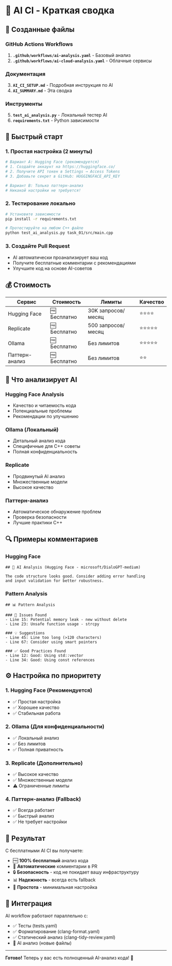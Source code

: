 # 🤖 AI CI - Краткая сводка

## 📁 Созданные файлы

### GitHub Actions Workflows
1. **`.github/workflows/ai-analysis.yaml`** - Базовый анализ
2. **`.github/workflows/ai-cloud-analysis.yaml`** - Облачные сервисы

### Документация
3. **`AI_CI_SETUP.md`** - Подробная инструкция по AI
4. **`AI_SUMMARY.md`** - Эта сводка

### Инструменты
5. **`test_ai_analysis.py`** - Локальный тестер AI
6. **`requirements.txt`** - Python зависимости

## 🚀 Быстрый старт

### 1. Простая настройка (2 минуты)
```bash
# Вариант A: Hugging Face (рекомендуется)
# 1. Создайте аккаунт на https://huggingface.co/
# 2. Получите API токен в Settings → Access Tokens
# 3. Добавьте секрет в GitHub: HUGGINGFACE_API_KEY

# Вариант B: Только паттерн-анализ
# Никакой настройки не требуется!
```

### 2. Тестирование локально
```bash
# Установите зависимости
pip install -r requirements.txt

# Протестируйте на любом C++ файле
python test_ai_analysis.py task_01/src/main.cpp
```

### 3. Создайте Pull Request
- AI автоматически проанализирует ваш код
- Получите бесплатные комментарии с рекомендациями
- Улучшите код на основе AI-советов

## 💰 Стоимость

| Сервис | Стоимость | Лимиты | Качество |
|--------|-----------|--------|----------|
| Hugging Face | 🆓 Бесплатно | 30K запросов/месяц | ⭐⭐⭐⭐ |
| Replicate | 🆓 Бесплатно | 500 запросов/месяц | ⭐⭐⭐⭐⭐ |
| Ollama | 🆓 Бесплатно | Без лимитов | ⭐⭐⭐⭐⭐ |
| Паттерн-анализ | 🆓 Бесплатно | Без лимитов | ⭐⭐ |

## 🎯 Что анализирует AI

### Hugging Face Analysis
- Качество и читаемость кода
- Потенциальные проблемы
- Рекомендации по улучшению

### Ollama (Локальный)
- Детальный анализ кода
- Специфичные для C++ советы
- Полная конфиденциальность

### Replicate
- Продвинутый AI анализ
- Множественные модели
- Высокое качество

### Паттерн-анализ
- Автоматическое обнаружение проблем
- Проверка безопасности
- Лучшие практики C++

## 🔍 Примеры комментариев

### Hugging Face
```
## 🤖 AI Analysis (Hugging Face - microsoft/DialoGPT-medium)

The code structure looks good. Consider adding error handling
and input validation for better robustness.
```

### Pattern Analysis
```
## 📊 Pattern Analysis

### 🚨 Issues Found
- Line 15: Potential memory leak - new without delete
- Line 23: Unsafe function usage - strcpy

### 💡 Suggestions
- Line 45: Line too long (>120 characters)
- Line 67: Consider using smart pointers

### ✅ Good Practices Found
- Line 12: Good: Using std::vector
- Line 34: Good: Using const references
```

## ⚙️ Настройка по приоритету

### 1. **Hugging Face** (Рекомендуется)
- ✅ Простая настройка
- ✅ Хорошее качество
- ✅ Стабильная работа

### 2. **Ollama** (Для конфиденциальности)
- ✅ Локальный анализ
- ✅ Без лимитов
- ✅ Полная приватность

### 3. **Replicate** (Дополнительно)
- ✅ Высокое качество
- ✅ Множественные модели
- ⚠️ Ограниченные лимиты

### 4. **Паттерн-анализ** (Fallback)
- ✅ Всегда работает
- ✅ Быстрый анализ
- ✅ Не требует настройки

## 🎉 Результат

С бесплатными AI CI вы получаете:
- 🆓 **100% бесплатный** анализ кода
- 🤖 **Автоматические** комментарии в PR
- 🔒 **Безопасность** - код не покидает вашу инфраструктуру
- 📊 **Надежность** - всегда есть fallback
- 🚀 **Простота** - минимальная настройка

## 🔄 Интеграция

AI workflow работают параллельно с:
- ✅ Тесты (tests.yaml)
- ✅ Форматирование (clang-format.yaml)
- ✅ Статический анализ (clang-tidy-review.yaml)
- 🤖 AI анализ (новые файлы)

---

**Готово!** Теперь у вас есть полноценный AI-анализ кода! 🎉